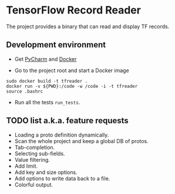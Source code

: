 # TensorFlow Record Reader

The project provides a binary that can read and display TF records.


## Development environment

* Get [PyCharm](https://www.jetbrains.com/pycharm/download/) and [Docker](https://docs.docker.com/engine/installation/)

* Go to the project root and start a Docker image
```
sudo docker build -t tfreader .
docker run -v ${PWD}:/code -w /code -i -t tfreader
source .bashrc
```

* Run all the tests `run_tests`.

## TODO list a.k.a. feature requests

* Loading a proto definition dynamically.
* Scan the whole project and keep a global DB of protos.
* Tab-completion.
* Selecting sub-fields.
* Value filtering.
* Add limit.
* Add key and size options.
* Add options to write data back to a file.
* Colorful output.
